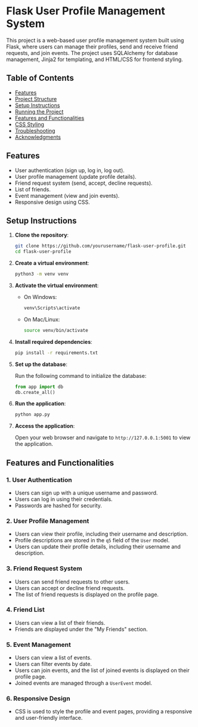 # Flask User Profile Management System

This project is a web-based user profile management system built using Flask, where users can manage their profiles, send and receive friend requests, and join events. The project uses SQLAlchemy for database management, Jinja2 for templating, and HTML/CSS for frontend styling.

## Table of Contents

- [Features](#features)
- [Project Structure](#project-structure)
- [Setup Instructions](#setup-instructions)
- [Running the Project](#running-the-project)
- [Features and Functionalities](#features-and-functionalities)
- [CSS Styling](#css-styling)
- [Troubleshooting](#troubleshooting)
- [Acknowledgments](#acknowledgments)

## Features

- User authentication (sign up, log in, log out).
- User profile management (update profile details).
- Friend request system (send, accept, decline requests).
- List of friends.
- Event management (view and join events).
- Responsive design using CSS.


## Setup Instructions

1. **Clone the repository**:

    ```bash
    git clone https://github.com/yourusername/flask-user-profile.git
    cd flask-user-profile
    ```

2. **Create a virtual environment**:

    ```bash
    python3 -m venv venv
    ```

3. **Activate the virtual environment**:

    - On Windows:

        ```bash
        venv\Scripts\activate
        ```

    - On Mac/Linux:

        ```bash
        source venv/bin/activate
        ```

4. **Install required dependencies**:

    ```bash
    pip install -r requirements.txt
    ```

5. **Set up the database**:

    Run the following command to initialize the database:

    ```python
    from app import db
    db.create_all()
    ```

6. **Run the application**:

    ```bash
    python app.py
    ```

7. **Access the application**:

    Open your web browser and navigate to `http://127.0.0.1:5001` to view the application.

## Features and Functionalities

### 1. **User Authentication**

- Users can sign up with a unique username and password.
- Users can log in using their credentials.
- Passwords are hashed for security.

### 2. **User Profile Management**

- Users can view their profile, including their username and description.
- Profile descriptions are stored in the `q5` field of the `User` model.
- Users can update their profile details, including their username and description.

### 3. **Friend Request System**

- Users can send friend requests to other users.
- Users can accept or decline friend requests.
- The list of friend requests is displayed on the profile page.

### 4. **Friend List**

- Users can view a list of their friends.
- Friends are displayed under the "My Friends" section.

### 5. **Event Management**

- Users can view a list of events.
- Users can filter events by date.
- Users can join events, and the list of joined events is displayed on their profile page.
- Joined events are managed through a `UserEvent` model.

### 6. **Responsive Design**

- CSS is used to style the profile and event pages, providing a responsive and user-friendly interface.



